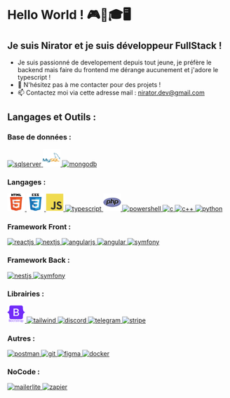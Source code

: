 # Hello World ! 🎮🎩🎓🖥
## Je suis Nirator et je suis développeur FullStack !

- Je suis passionné de developement depuis tout jeune, je préfère le backend mais faire du frontend me dérange aucunement et j'adore le typescript !
- 💬 N'hésitez pas à me contacter pour des projets !
- 📫 Contactez moi via cette adresse mail : nirator.dev@gmail.com


## Langages et Outils :

### Base de données :
<a href="https://www.microsoft.com/fr-fr/sql-server/sql-server-downloads" rel="nofollow" target="_blank"> <img src="https://www.klipfolio.com/sites/default/files/integrations/mssql.png" alt="sqlserver" height="40"></img> </a>
<a href="https://www.mysql.com/" rel="nofollow" target="_blank"> <img src="https://raw.githubusercontent.com/devicons/devicon/master/icons/mysql/mysql-original-wordmark.svg" alt="mysql" width="40" height="40"> </a>
<a href="https://www.mongodb.com/fr-fr" rel="nofollow" target="_blank"> <img src="https://cdn.icon-icons.com/icons2/2415/PNG/512/mongodb_original_wordmark_logo_icon_146425.png" alt="mongodb" height="40"> </a>

### Langages :
<a href="https://www.w3.org/html/" rel="nofollow" target="_blank"> <img src="https://raw.githubusercontent.com/devicons/devicon/master/icons/html5/html5-original-wordmark.svg" alt="html5" width="40" height="40"> </a>
<a href="https://www.w3schools.com/css/" rel="nofollow" target="_blank"> <img src="https://raw.githubusercontent.com/devicons/devicon/master/icons/css3/css3-original-wordmark.svg" alt="css3" width="40" height="40"> </a>
<a href="https://developer.mozilla.org/en-US/docs/Web/JavaScript" rel="nofollow" target="_blank"> <img src="https://raw.githubusercontent.com/devicons/devicon/master/icons/javascript/javascript-original.svg" alt="javascript" width="40" height="40"> </a>
<a href="https://www.typescriptlang.org/" rel="nofollow" target="_blank"> <img src="https://upload.wikimedia.org/wikipedia/commons/4/4c/Typescript_logo_2020.svg" alt="typescript" width="40" height="40"> </a>
<a href="https://www.php.net" rel="nofollow" target="_blank"> <img src="https://raw.githubusercontent.com/devicons/devicon/master/icons/php/php-original.svg" alt="php" width="40" height="40"> </a>
<a href="https://docs.microsoft.com/fr-fr/powershell/scripting/overview?view=powershell-7.2" rel="nofollow" target="_blank"> <img src="https://upload.wikimedia.org/wikipedia/commons/a/af/PowerShell_Core_6.0_icon.png" alt="powershell" width="40" height="40"> </a>
<a href="https://fr.wikipedia.org/wiki/C_(langage)" rel="nofollow" target="_blank"> <img src="https://upload.wikimedia.org/wikipedia/commons/thumb/3/35/The_C_Programming_Language_logo.svg/800px-The_C_Programming_Language_logo.svg.png" alt="c" width="40" height="40"> </a>
<a href="https://fr.wikipedia.org/wiki/C%2B%2B" rel="nofollow" target="_blank"> <img src="https://upload.wikimedia.org/wikipedia/commons/thumb/1/18/ISO_C%2B%2B_Logo.svg/800px-ISO_C%2B%2B_Logo.svg.png" alt="c++" width="40" height="40"> </a>
<a href="https://fr.wikipedia.org/wiki/Python_(langage)" rel="nofollow" target="_blank"> <img src="https://upload.wikimedia.org/wikipedia/commons/thumb/c/c3/Python-logo-notext.svg/115px-Python-logo-notext.svg.png" alt="python" width="40" height="40"> </a>

### Framework Front :
<a href="https://fr.reactjs.org/" rel="nofollow" target="_blank"> <img src="https://upload.wikimedia.org/wikipedia/commons/thumb/a/a7/React-icon.svg/1200px-React-icon.svg.png" alt="reactjs" width="40" height="40"> </a>
<a href="https://nextjs.org/" rel="nofollow" target="_blank"> <img src="https://cdn.worldvectorlogo.com/logos/next-js.svg" alt="nextjs" width="40" height="40"> </a>
<a href="https://angularjs.org/" rel="nofollow" target="_blank"> <img src="https://www.la-revanche-des-sites.fr/wp-content/uploads/2013/07/angularjs_0-2.png" alt="angularjs" width="40" height="40"> </a>
<a href="https://angular.io/" rel="nofollow" target="_blank"> <img src="https://upload.wikimedia.org/wikipedia/commons/thumb/c/cf/Angular_full_color_logo.svg/800px-Angular_full_color_logo.svg.png" alt="angular" width="40" height="40"> </a>
<a href="https://symfony.com" rel="nofollow" target="_blank"> <img src="https://cdn.worldvectorlogo.com/logos/symfony.svg" alt="symfony" width="40" height="40"> </a>

### Framework Back :
<a href="https://nestjs.com/" rel="nofollow" target="_blank"> <img src="https://docs.nestjs.com/assets/logo-small.svg" alt="nestjs" width="40" height="40"> </a>
<a href="https://symfony.com" rel="nofollow" target="_blank"> <img src="https://cdn.worldvectorlogo.com/logos/symfony.svg" alt="symfony" width="40" height="40"> </a>

### Librairies :
<a href="https://getbootstrap.com" rel="nofollow" target="_blank"> <img src="https://raw.githubusercontent.com/devicons/devicon/master/icons/bootstrap/bootstrap-plain-wordmark.svg" alt="bootstrap" width="40" height="40"> </a>
<a href="https://tailwindcss.com/" rel="nofollow" target="_blank"> <img src="https://avatars.githubusercontent.com/u/67109815?s=280&v=4" alt="tailwind" width="40" height="40"> </a>
<a href="https://discord.js.org/#/" rel="nofollow" target="_blank"> <img src="https://play-lh.googleusercontent.com/fbrWR4LbtB_1Ulgz3_rw8bY3tx_zPU7A9ZOB5WYG_QmqOUUjA6JEzE_20GA4YBDWMx4" alt="discord" width="40" height="40"> </a>
<a href="https://core.telegram.org/" rel="nofollow" target="_blank"> <img src="https://upload.wikimedia.org/wikipedia/commons/thumb/8/83/Telegram_2019_Logo.svg/langfr-220px-Telegram_2019_Logo.svg.png" alt="telegram" width="40" height="40"> </a>
<a href="https://stripe.com/fr" rel="nofollow" target="_blank"> <img src="https://upload.wikimedia.org/wikipedia/commons/thumb/b/ba/Stripe_Logo%2C_revised_2016.svg/langfr-420px-Stripe_Logo%2C_revised_2016.svg.png" alt="stripe" width="40" height="40"> </a>

### Autres :
<a href="https://postman.com" rel="nofollow" target="_blank"> <img src="https://www.svgrepo.com/show/354202/postman-icon.svg" alt="postman" width="40" height="40"> </a>
<a href="https://git-scm.com/" rel="nofollow" target="_blank"> <img src="https://git-scm.com/images/logos/downloads/Git-Icon-1788C.png" alt="git" width="40" height="40"> </a>
<a href="https://www.figma.com/" rel="nofollow" target="_blank"> <img src="https://logodownload.org/wp-content/uploads/2022/12/figma-logo-0.png" alt="figma" width="40" height="40"> </a>
<a href="https://www.docker.com/" rel="nofollow" target="_blank"> <img src="https://www.alsacreations.com/xmedia/doc/original/1633864968-docker-moby.png" alt="docker" width="40" height="40"> </a>

### NoCode :
<a href="https://www.mailerlite.com/" rel="nofollow" target="_blank"> <img src="https://asset.brandfetch.io/idB-3CfF_3/idcrfpzUPP.png" alt="mailerlite" width="40" height="40"> </a>
<a href="https://zapier.com/" rel="nofollow" target="_blank"> <img src="https://cdn.icon-icons.com/icons2/2699/PNG/512/zapier_logo_icon_169680.png" alt="zapier" width="40" height="40"> </a>

